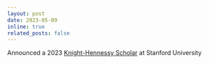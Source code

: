 ```yaml
---
layout: post
date: 2023-05-09
inline: true
related_posts: false
---
```


Announced a 2023 [Knight-Hennessy Scholar](https://knight-hennessy.stanford.edu/people/rahul-thapa) at Stanford University





